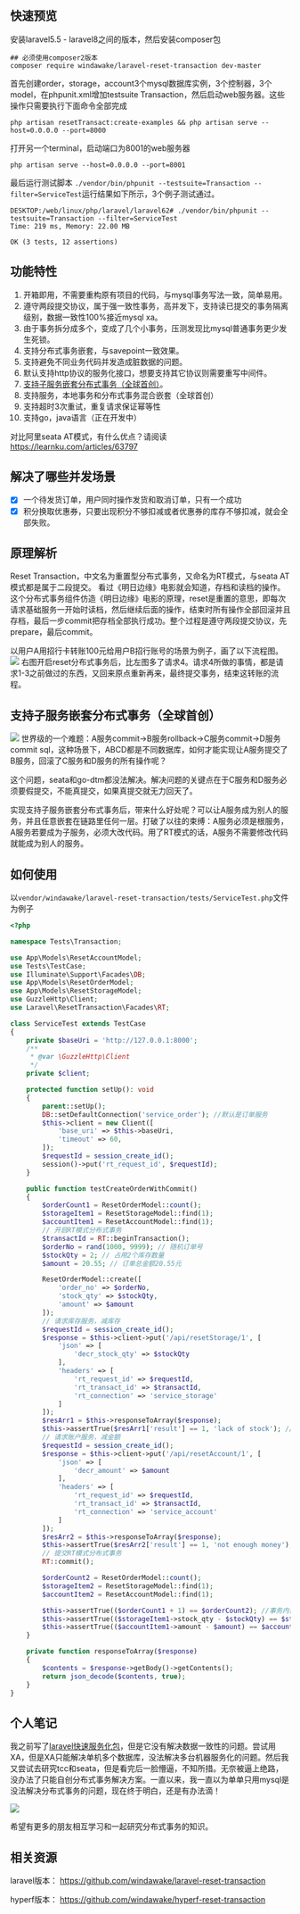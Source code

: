 ## 快速预览
安装laravel5.5 - laravel8之间的版本，然后安装composer包
```shell
## 必须使用composer2版本
composer require windawake/laravel-reset-transaction dev-master
```

首先创建order，storage，account3个mysql数据库实例，3个控制器，3个model，在phpunit.xml增加testsuite Transaction，然后启动web服务器。这些操作只需要执行下面命令全部完成
```shell
php artisan resetTransact:create-examples && php artisan serve --host=0.0.0.0 --port=8000
```
打开另一个terminal，启动端口为8001的web服务器
```shell
php artisan serve --host=0.0.0.0 --port=8001
```
最后运行测试脚本 `
./vendor/bin/phpunit --testsuite=Transaction --filter=ServiceTest
`运行结果如下所示，3个例子测试通过。
```shell
DESKTOP:/web/linux/php/laravel/laravel62# ./vendor/bin/phpunit --testsuite=Transaction --filter=ServiceTest
Time: 219 ms, Memory: 22.00 MB

OK (3 tests, 12 assertions)
```

## 功能特性
1. 开箱即用，不需要重构原有项目的代码，与mysql事务写法一致，简单易用。
2. 遵守两段提交协议，属于强一致性事务，高并发下，支持读已提交的事务隔离级别，数据一致性100%接近mysql xa。
3. 由于事务拆分成多个，变成了几个小事务，压测发现比mysql普通事务更少发生死锁。
4. 支持分布式事务嵌套，与savepoint一致效果。
5. 支持避免不同业务代码并发造成脏数据的问题。
6. 默认支持http协议的服务化接口，想要支持其它协议则需要重写中间件。
7. [支持子服务嵌套分布式事务（全球首创）](#支持子服务嵌套分布式事务（全球首创）)。
8. 支持服务，本地事务和分布式事务混合嵌套（全球首创）
9. 支持超时3次重试，重复请求保证幂等性
10. 支持go，java语言（正在开发中）

对比阿里seata AT模式，有什么优点？请阅读 https://learnku.com/articles/63797

## 解决了哪些并发场景
- [x] 一个待发货订单，用户同时操作发货和取消订单，只有一个成功
- [x] 积分换取优惠券，只要出现积分不够扣减或者优惠券的库存不够扣减，就会全部失败。

## 原理解析
Reset Transaction，中文名为重置型分布式事务，又命名为RT模式，与seata AT模式都是属于二段提交。
看过《明日边缘》电影就会知道，存档和读档的操作。这个分布式事务组件仿造《明日边缘》电影的原理，reset是重置的意思，即每次请求基础服务一开始时读档，然后继续后面的操作，结束时所有操作全部回滚并且存档，最后一步commit把存档全部执行成功。整个过程是遵守两段提交协议，先prepare，最后commit。

以用户A用招行卡转账100元给用户B招行账号的场景为例子，画了以下流程图。
![](https://cdn.learnku.com/uploads/images/202111/18/46914/RRw5OHCKvK.png!large)
右图开启reset分布式事务后，比左图多了请求4。请求4所做的事情，都是请求1-3之前做过的东西，又回来原点重新再来，最终提交事务，结束这转账的流程。

## 支持子服务嵌套分布式事务（全球首创）
![](https://cdn.learnku.com/uploads/images/202112/30/46914/IzHhjfjHC1.png!large)
世界级的一个难题：A服务commit->B服务rollback->C服务commit->D服务commit sql，这种场景下，ABCD都是不同数据库，如何才能实现让A服务提交了B服务，回滚了C服务和D服务的所有操作呢？

这个问题，seata和go-dtm都没法解决。解决问题的关键点在于C服务和D服务必须要假提交，不能真提交，如果真提交就无力回天了。

实现支持子服务嵌套分布式事务后，带来什么好处呢？可以让A服务成为别人的服务，并且任意嵌套在链路里任何一层。打破了以往的束缚：A服务必须是根服务，A服务若要成为子服务，必须大改代码。用了RT模式的话，A服务不需要修改代码就能成为别人的服务。

## 如何使用

以`vendor/windawake/laravel-reset-transaction/tests/ServiceTest.php`文件为例子
```php
<?php

namespace Tests\Transaction;

use App\Models\ResetAccountModel;
use Tests\TestCase;
use Illuminate\Support\Facades\DB;
use App\Models\ResetOrderModel;
use App\Models\ResetStorageModel;
use GuzzleHttp\Client;
use Laravel\ResetTransaction\Facades\RT;

class ServiceTest extends TestCase
{
    private $baseUri = 'http://127.0.0.1:8000';
    /**
     * @var \GuzzleHttp\Client
     */
    private $client;

    protected function setUp(): void
    {
        parent::setUp();
        DB::setDefaultConnection('service_order'); //默认是订单服务
        $this->client = new Client([
            'base_uri' => $this->baseUri,
            'timeout' => 60,
        ]);
		$requestId = session_create_id();
		session()->put('rt_request_id', $requestId);
    }

    public function testCreateOrderWithCommit()
    {
        $orderCount1 = ResetOrderModel::count();
        $storageItem1 = ResetStorageModel::find(1);
        $accountItem1 = ResetAccountModel::find(1);
		// 开启RT模式分布式事务
        $transactId = RT::beginTransaction();
        $orderNo = rand(1000, 9999); // 随机订单号
        $stockQty = 2; // 占用2个库存数量
        $amount = 20.55; // 订单总金额20.55元

        ResetOrderModel::create([
            'order_no' => $orderNo,
            'stock_qty' => $stockQty,
            'amount' => $amount
        ]);
        // 请求库存服务，减库存
		$requestId = session_create_id();
        $response = $this->client->put('/api/resetStorage/1', [
            'json' => [
                'decr_stock_qty' => $stockQty
            ],
            'headers' => [
                'rt_request_id' => $requestId,
                'rt_transact_id' => $transactId,
                'rt_connection' => 'service_storage'
            ]
        ]);
        $resArr1 = $this->responseToArray($response);
        $this->assertTrue($resArr1['result'] == 1, 'lack of stock'); //返回值是1，说明操作成功
        // 请求账户服务，减金额
		$requestId = session_create_id();
        $response = $this->client->put('/api/resetAccount/1', [
            'json' => [
                'decr_amount' => $amount
            ],
            'headers' => [
                'rt_request_id' => $requestId,
                'rt_transact_id' => $transactId,
                'rt_connection' => 'service_account'
            ]
        ]);
        $resArr2 = $this->responseToArray($response);
        $this->assertTrue($resArr2['result'] == 1, 'not enough money'); //返回值是1，说明操作成功
		// 提交RT模式分布式事务
        RT::commit();

        $orderCount2 = ResetOrderModel::count();
        $storageItem2 = ResetStorageModel::find(1);
        $accountItem2 = ResetAccountModel::find(1);

        $this->assertTrue(($orderCount1 + 1) == $orderCount2); //事务内创建了一个订单
        $this->assertTrue(($storageItem1->stock_qty - $stockQty) == $storageItem2->stock_qty); //事务内创建订单后需要扣减库存
        $this->assertTrue(($accountItem1->amount - $amount) == $accountItem2->amount); //事务内创建订单后需要扣减账户金额
    }

    private function responseToArray($response)
    {
        $contents = $response->getBody()->getContents();
        return json_decode($contents, true);
    }
}


```


## 个人笔记
我之前写了[laravel快速服务化包](https://learnku.com/articles/61638 "laravel快速服务化包")，但是它没有解决数据一致性的问题。尝试用XA，但是XA只能解决单机多个数据库，没法解决多台机器服务化的问题。然后我又尝试去研究tcc和seata，但是看完后一脸懵逼，不知所措。无奈被逼上绝路，没办法了只能自创分布式事务解决方案。一直以来，我一直以为单单只用mysql是没法解决分布式事务的问题，现在终于明白，还是有办法滴！

![](https://cdn.learnku.com/uploads/images/202112/30/46914/zWUIoVkFmb.jpg!large)

希望有更多的朋友相互学习和一起研究分布式事务的知识。
## 相关资源
laravel版本： https://github.com/windawake/laravel-reset-transaction

hyperf版本： https://github.com/windawake/hyperf-reset-transaction

